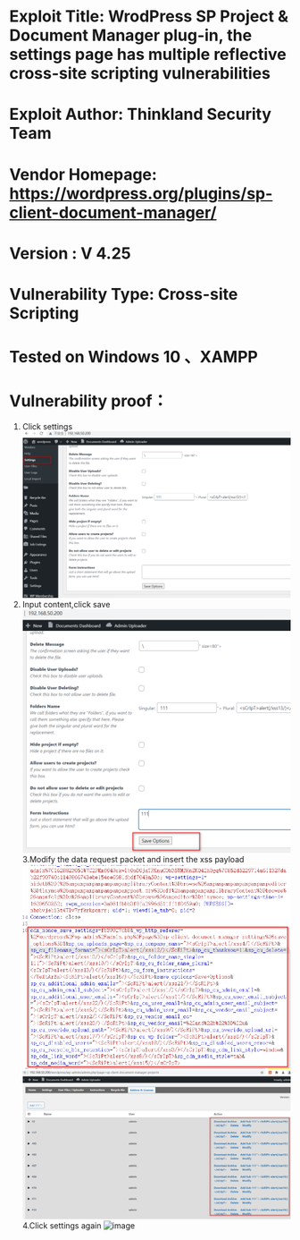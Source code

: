 # Exploit Title: WrodPress SP Project & Document Manager plug-in, the settings page has multiple reflective cross-site scripting vulnerabilities
# Exploit Author: Thinkland Security Team
# Vendor Homepage: https://wordpress.org/plugins/sp-client-document-manager/
# Version :  V 4.25
# Vulnerability Type: Cross-site Scripting
# Tested on Windows 10 、XAMPP
# Vulnerability proof：  
1. Click settings
![image](https://github.com/BigTiger2020/word-press/blob/main/xss-4.png)  
2. Input content,click save
![image](https://github.com/BigTiger2020/word-press/blob/main/xss-5.png)  
3.Modify the data request packet and insert the xss payload
![image](https://github.com/BigTiger2020/word-press/blob/main/xss-6.png)   
![image](https://github.com/BigTiger2020/word-press/blob/main/xss-8.png) 
4.Click settings again
![image](https://github.com/BigTiger2020/word-press/blob/main/xs.gif)  


